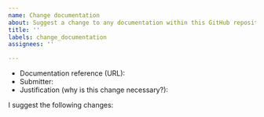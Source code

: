 ```yaml
---
name: Change documentation
about: Suggest a change to any documentation within this GitHub repository
title: ''
labels: change_documentation
assignees: ''

---
```


* Documentation reference (URL):
* Submitter:
* Justification (why is this change necessary?):

I suggest the following changes:

